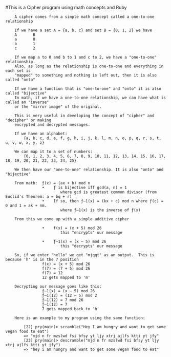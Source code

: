 #This is a Cipher program using math concepts and Ruby

		A cipher comes from a simple math concept called a one-to-one relationship

		If we have a set A = {a, b, c} and set B = {0, 1, 2} we have
		A 		B
		a 		0
		b 		1
		c 		2

		If we map a to 0 and b to 1 and c to 2, we have a "one-to-one" relationship. 
		Also, as long as the relationship is one-to-one and everything in each set is 
		"mapped" to something and nothing is left out, then it is also called "onto"

		If we have a function that is "one-to-one" and "onto" it is also called "bijective"
		In math, if we have a one-to-one relationship, we can have what is called an "inverse"
		or the "mirror image" of the original.

		This is very useful in developing the concept of "cipher" and "decipher" or making 
		encrypted and decrypted messages.
		
		If we have an alphabet:
			{a, b, c, d, e, f, g, h, i, j, k, l, m, n, o, p, q, r, s, t, u, v, w, x, y, z}

		We can map it to a set of numbers:
			{0, 1, 2, 3, 4, 5, 6, 7, 8, 9, 10, 11, 12, 13, 14, 15, 16, 17, 18, 19, 20, 21, 22, 23, 24, 25}

		We then have our "one-to-one" relationship. It is also "onto" and "bijective"

		From math:  ƒ(x) = (ax + b) mod n 
					•	 ƒ is bijective iff gcd(a, n) = 1 
							where gcd is greatest common divisor (from Euclid's Theorem: a = bq + r)
					•	 If so, then ƒ–1(x) = (kx + c) mod n where ƒ(c) = 0 and 1 = ak + nm.
							where ƒ–1(x) is the inverse of ƒ(x) 

		From this we come up with a simple additive cipher

					•	 f(x) = (x + 5) mod 26
							this "encrypts" our message

					•	 ƒ–1(x) = (x – 5) mod 26
							this "decrypts" our message

		So, if we enter "hello" we get "mjqqt" as an output.  This is because 'h' is in the 7 position
					f(x) = (x + 5) mod 26
					f(7) = (7 + 5) mod 26
					f(7) = 12
					12 gets mapped to 'm'

		Decrypting our message goes like this:
					ƒ–1(x) = (x – 5) mod 26
					ƒ–1(12) = (12 – 5) mod 2
					ƒ–1(12) = 7 mod 26
					ƒ–1(12) = 7
					7 gets mapped back to 'h'

		Here is an example to my program using the same function:
		
			[22] pry(main)> scramble("Hey I am hungry and want to get some vegan food to eat")
			=> "mjd n fr mzslwd fsi bfsy yt ljy xtrj ajlfs ktti yt jfy"
			[23] pry(main)> descramble("mjd n fr mzslwd fsi bfsy yt ljy xtrj ajlfs ktti yt jfy")
			=> "hey i am hungry and want to get some vegan food to eat"



